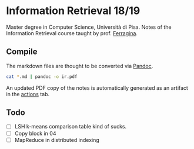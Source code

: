 # Information Retrieval 18/19

Master degree in Computer Science, Università di Pisa.
Notes of the Information Retrieval course taught by prof. [Ferragina](http://pages.di.unipi.it/ferragina/).

## Compile
The markdown files are thought to be converted via [Pandoc](https://pandoc.org/).

```sh
cat *.md | pandoc -o ir.pdf
```

An updated PDF copy of the notes is automatically generated as an artifact in the [actions](https://github.com/rmassidda/ir-2019/actions) tab.

## Todo

- [ ] LSH k-means comparison table kind of sucks.
- [ ] Copy block in 04
- [ ] MapReduce in distributed indexing
